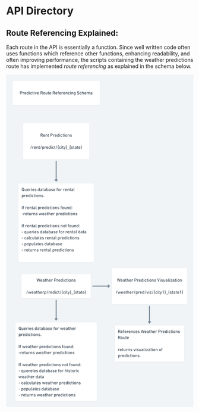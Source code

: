 # API Directory

## Route Referencing Explained:

Each route in the API is essentially a function. Since well written code often uses functions which reference other functions, enhancing readability, and often improving performance, the scripts containing the weather predictions route has implemented *route referencing* as explained in the schema below.

![APISchema](data/whimsical/APISchema.png)